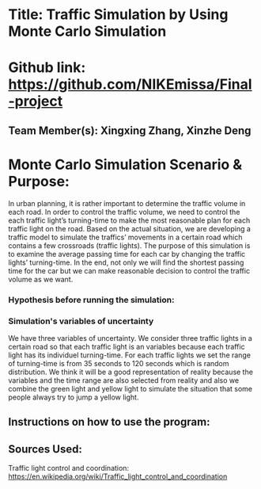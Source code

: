 # Title: Traffic Simulation by Using Monte Carlo Simulation

# Github link: https://github.com/NIKEmissa/Final-project

## Team Member(s): Xingxing Zhang, Xinzhe Deng

# Monte Carlo Simulation Scenario & Purpose:
In urban planning, it is rather important to determine the traffic volume in each road. In order to control the traffic volume, we need to control the each traffic light’s turning-time to make the most reasonable plan for each traffic light on the road.
Based on the actual situation, we are developing a traffic model to simulate the traffics’ movements in a certain road which contains a few crossroads (traffic lights).  The purpose of this simulation is to examine the average passing time for each car by changing the traffic lights’ turning-time. In the end, not only we will find the shortest passing time for the car but we can make reasonable decision to control the traffic volume as we want.

### Hypothesis before running the simulation:

### Simulation's variables of uncertainty
We have three variables of uncertainty. 
We consider three traffic lights in a certain road so that each traffic light is an variables because each traffic light has its individuel turning-time.
For each traffic lights we set the range of turning-time is from 35 seconds to 120 seconds which is random distribution.
We think it will be a good representation of reality because the variables and the time range are also selected from reality and also we combine the green light and yellow light to simulate the situation that some people always try to jump a yellow light.

## Instructions on how to use the program:


## Sources Used:
Traffic light control and coordination: https://en.wikipedia.org/wiki/Traffic_light_control_and_coordination

